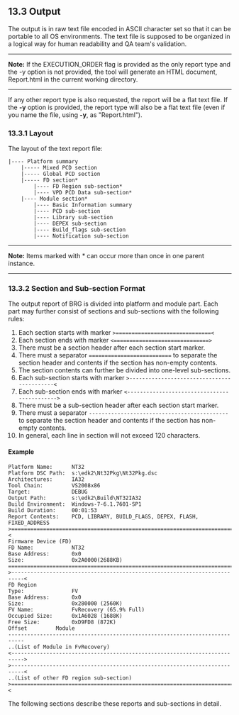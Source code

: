 <!--- @file
  13.3 Output

  Copyright (c) 2008-2017, Intel Corporation. All rights reserved.<BR>

  Redistribution and use in source (original document form) and 'compiled'
  forms (converted to PDF, epub, HTML and other formats) with or without
  modification, are permitted provided that the following conditions are met:

  1) Redistributions of source code (original document form) must retain the
     above copyright notice, this list of conditions and the following
     disclaimer as the first lines of this file unmodified.

  2) Redistributions in compiled form (transformed to other DTDs, converted to
     PDF, epub, HTML and other formats) must reproduce the above copyright
     notice, this list of conditions and the following disclaimer in the
     documentation and/or other materials provided with the distribution.

  THIS DOCUMENTATION IS PROVIDED BY TIANOCORE PROJECT "AS IS" AND ANY EXPRESS OR
  IMPLIED WARRANTIES, INCLUDING, BUT NOT LIMITED TO, THE IMPLIED WARRANTIES OF
  MERCHANTABILITY AND FITNESS FOR A PARTICULAR PURPOSE ARE DISCLAIMED. IN NO
  EVENT SHALL TIANOCORE PROJECT  BE LIABLE FOR ANY DIRECT, INDIRECT, INCIDENTAL,
  SPECIAL, EXEMPLARY, OR CONSEQUENTIAL DAMAGES (INCLUDING, BUT NOT LIMITED TO,
  PROCUREMENT OF SUBSTITUTE GOODS OR SERVICES; LOSS OF USE, DATA, OR PROFITS;
  OR BUSINESS INTERRUPTION) HOWEVER CAUSED AND ON ANY THEORY OF LIABILITY,
  WHETHER IN CONTRACT, STRICT LIABILITY, OR TORT (INCLUDING NEGLIGENCE OR
  OTHERWISE) ARISING IN ANY WAY OUT OF THE USE OF THIS DOCUMENTATION, EVEN IF
  ADVISED OF THE POSSIBILITY OF SUCH DAMAGE.

-->

## 13.3 Output

The output is in raw text file encoded in ASCII character set so that it can be
portable to all OS environments. The text file is supposed to be organized in a
logical way for human readability and QA team's validation.

**********
**Note:** If the EXECUTION_ORDER flag is provided as the only report type and
the -y option is not provided, the tool will generate an HTML document,
Report.html in the current working directory.
**********

If any other report type is also requested, the report will be a flat text
file. If the **-y** option is provided, the report type will also be a flat text
file (even if you name the file, using **-y**, as "Report.html").

### 13.3.1 Layout

The layout of the text report file:

```
|---- Platform summary
    |----- Mixed PCD section
    |----- Global PCD section
    |----- FD section*
        |---- FD Region sub-section*
        |---- VPD PCD Data sub-section*
    |---- Module section*
        |---- Basic Information summary
        |---- PCD sub-section
        |---- Library sub-section
        |---- DEPEX sub-section
        |---- Build_flags sub-section
        |---- Notification sub-section
```

**********
**Note:** Items marked with * can occur more than once in one parent instance.
**********

### 13.3.2 Section and Sub-section Format

The output report of BRG is divided into platform and module part. Each part
may further consist of sections and sub-sections with the following rules:

1.  Each section starts with marker `>==============================<`
2.  Each section ends with marker `<==============================>`
3.  There must be a section header after each section start marker.
4.  There must a separator `==========================` to separate the section
    header and contents if the section has non-empty contents.
5.  The section contents can further be divided into one-level sub-sections.
6.  Each sub-section starts with marker
    `>-------------------------------------------<`
7.  Each sub-section ends with marker
    `<-------------------------------------------->`
8.  There must be a sub-section header after each section start marker.
9.  There must a separator `--------------------------------------------` to
    separate the section header and contents if the section has non-empty
    contents.
10. In general, each line in section will not exceed 120 characters.

#### Example

```
Platform Name:      NT32
Platform DSC Path:  s:\edk2\Nt32Pkg\Nt32Pkg.dsc
Architectures:      IA32
Tool Chain:         VS2008x86
Target:             DEBUG
Output Path:        s:\edk2\Build\NT32IA32
Build Environment:  Windows-7-6.1.7601-SP1
Build Duration:     00:01:53
Report Contents:    PCD, LIBRARY, BUILD_FLAGS, DEPEX, FLASH, FIXED_ADDRESS
>==========================================================================<
Firmware Device (FD)
FD Name:            NT32
Base Address:       0x0
Size:               0x2A0000(2688KB)
============================================================================
>--------------------------------------------------------------------------<
FD Region
Type:               FV
Base Address:       0x0
Size:               0x280000 (2560K)
FV Name:            FvRecovery (65.9% Full)
Occupied Size:      0x1A6028 (1688K)
Free Size:          0xD9FD8 (872K)
Offset         Module
---------------------------------------------------------------------------
..(List of Module in FvRecovery)
<-------------------------------------------------------------------------->
>--------------------------------------------------------------------------<
..(List of other FD region sub-section)
>==========================================================================<
```

The following sections describe these reports and sub-sections in detail.
